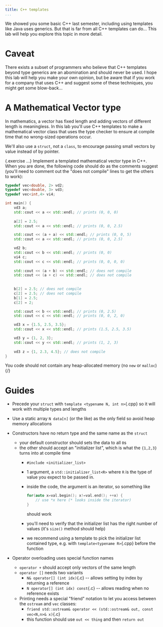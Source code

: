 ```yaml
---
title: C++ templates
...
```


We showed you some basic C++ last semester, including using templates like Java uses generics.
But that is far from all C++ templates can do...
This lab will help you explore this topic in more detail.

# Caveat

There exists a subset of programmers who believe that C++ templates beyond type generics are an abomination and should never be used.
I hope this lab will help you make your own opinion, but be aware that if you work for a company that uses C++ and suggest some of these techniques, you might get some blow-back...

# A Mathematical Vector type

In mathematics, a vector has fixed length and adding vectors of different length is meaningless.
In this lab you'll use C++ templates to make a mathematical vector class
that uses the type checker to ensure at compile time that no wrong-sized operations occur.

We'll also use a `struct`, not a `class`, to encourage passing small vectors by value instead of by pointer.

{.exercise ...}
Implement a templated mathematical vector type in C++.
When you are done, the following code should do as the comments suggest (you'll need to comment out the "does not compile" lines to get the others to work):

```cpp
typedef vec<double, 2> vd2;
typedef vec<double, 3> vd3;
typedef vec<int,4> vi4;

int main() {
    vd3 a;
    std::cout << a << std::endl; // prints (0, 0, 0)
    
    a[2] = 2.5;
    std::cout << a << std::endl; // prints (0, 0, 2.5)

    std::cout << (a + a) << std::endl; // prints (0, 0, 5)
    std::cout << a << std::endl; // prints (0, 0, 2.5)

    vd2 b;
    std::cout << b << std::endl; // prints (0, 0)
    vi4 c;
    std::cout << c << std::endl; // prints (0, 0, 0, 0)
    
    std::cout << (a + b) << std::endl; // does not compile
    std::cout << (a + c) << std::endl; // does not compile
    
    
    b[2] = 2.5; // does not compile
    c[2] = 2.5; // does not compile
    b[1] = 2.5;
    c[2] = 2;

    std::cout << b << std::endl; // prints (0, 2.5)
    std::cout << c << std::endl; // prints (0, 0, 2, 0)

    vd3 x = {1.5, 2.5, 3.5};
    std::cout << x << std::endl; // prints (1.5, 2.5, 3.5)

    vd3 y = {1, 2, 3};
    std::cout << y << std::endl; // prints (1, 2, 3)
    
    vd3 z = {1, 2.3, 4.5}; // does not compile
}
```

You code should not contain any heap-allocated memory (no `new` or `malloc`)
{/}

# Guides

- Precede your `struct` with `template <typename N, int n>`{.cpp} so it will work with multiple types and lengths

- Use a static array `N data[n]` (or the like) as the only field so avoid heap memory allocations

- Constructors have no return type and the same name as the `struct`
    - your default constructor should sets the data to all `0`s
    - the other should accept an "initializer list", which is what the `{1,2,3}` turns into at compile time
        - `#include <initializer_list>`
        - 1 argument, a `std::initializer_list<R>` where `R` is the type of value you expect to be passed in.
        - inside the code, the argument is an iterator, so something like
            
            ````cpp
            for(auto x=val.begin(); x!=val.end(); ++x) {
                // use *x here (* looks inside the iterator)
            }
            ````
            
            should work
        - you'll need to verify that the initializer list has the right number of values (it's `size()` method should help)
        - we recommend using a template to pick the initializer list contained type, e.g. with `template<typename R>`{.cpp} before the function

- Operator overloading uses special function names
    - `operator +` should accept only vectors of the same length
    - `operator []` needs two variants
        - `N& operator[] (int idx)`{.c} -- allows setting by index by returning a reference
        - `N operator[] (int idx) const`{.c} -- allows reading when no reference exists
    - Printing needs a special "friend" notation to let you access between the `ostream` and `vec` classes:
        - `friend std::ostream& operator << (std::ostream& out, const vec<N,n>& x)`{.c}
        - this function should use `out << thing` and then `return out`



